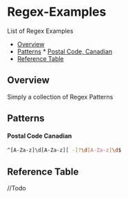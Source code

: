 # Regex-Examples
List of Regex Examples


* [Overview](#overview)
* [Patterns](#patterns)
      * [Postal Code, Canadian](postal-code-canadian)
* [Reference Table](#reference-table)


## Overview
Simply a collection of Regex Patterns

## Patterns

#### Postal Code Canadian

```bash
^[A-Za-z]\d[A-Za-z][ -]?\d[A-Za-z]\d$
```

## Reference Table

//Todo

